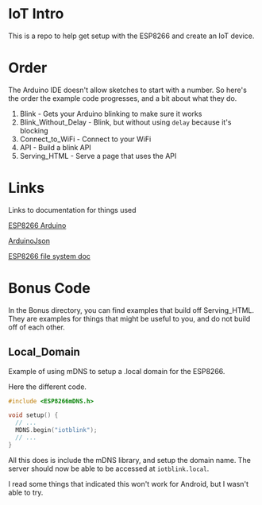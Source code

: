 IoT Intro
=========

This is a repo to help get setup with the ESP8266 and create an IoT device.

# Order

The Arduino IDE doesn't allow sketches to start with a number.
So here's the order the example code progresses, and a bit about what they do.

1. Blink - Gets your Arduino blinking to make sure it works
2. Blink_Without_Delay - Blink, but without using `delay` because it's blocking
3. Connect_to_WiFi - Connect to your WiFi
4. API - Build a blink API
5. Serving_HTML - Serve a page that uses the API

# Links

Links to documentation for things used

[ESP8266 Arduino](https://github.com/esp8266/Arduino)

[ArduinoJson](https://github.com/bblanchon/ArduinoJson)

[ESP8266 file system doc](http://esp8266.github.io/Arduino/versions/2.0.0/doc/filesystem.html)

# Bonus Code

In the Bonus directory, you can find examples that build off Serving_HTML.
They are examples for things that might be useful to you, and do not build off
of each other.

## Local_Domain

Example of using mDNS to setup a .local domain for the ESP8266.

Here the different code.

```cpp
#include <ESP8266mDNS.h>

void setup() {
  // ...
  MDNS.begin("iotblink");
  // ...
}
```

All this does is include the mDNS library, and setup the domain name.
The server should now be able to be accessed at `iotblink.local`.

I read some things that indicated this won't work for Android, but I wasn't able
to try.
